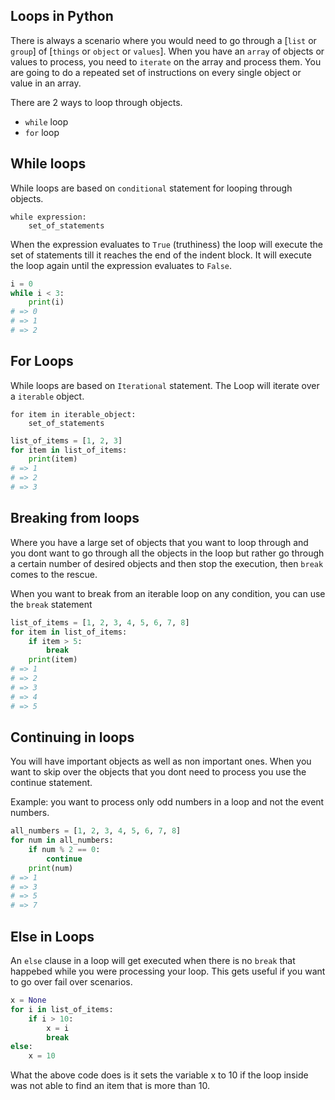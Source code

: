 ## Loops in Python

There is always a scenario where you would need to go through a [`list` or `group`] of [`things` or `object` or `values`].
When you have an `array` of objects or values to process, you need to `iterate` on the array and process them. You are going to do a repeated set of instructions on every single object or value in an array.

There are 2 ways to loop through objects.

- `while` loop
- `for` loop

## While loops

While loops are based on `conditional` statement for looping through objects.

```
while expression:
    set_of_statements
```

When the expression evaluates to `True` (truthiness) the loop will execute the set of statements till it reaches the end of the indent block. It will execute the loop again until the expression evaluates to `False`.

```python
i = 0
while i < 3:
    print(i)
# => 0
# => 1
# => 2
```

## For Loops

While loops are based on `Iterational` statement. The Loop will iterate over a `iterable` object.

```
for item in iterable_object:
    set_of_statements
```

```python
list_of_items = [1, 2, 3]
for item in list_of_items:
    print(item)
# => 1
# => 2
# => 3
```

## Breaking from loops

Where you have a large set of objects that you want to loop through and you dont want to go through all the objects in the loop but rather go through a certain number of desired objects and then stop the execution, then `break` comes to the rescue.

When you want to break from an iterable loop on any condition, you can use the `break` statement

```python
list_of_items = [1, 2, 3, 4, 5, 6, 7, 8]
for item in list_of_items:
    if item > 5:
        break
    print(item)
# => 1
# => 2
# => 3
# => 4
# => 5
```

## Continuing in loops

You will have important objects as well as non important ones. When you want to skip over the objects that you dont need to process you use the continue statement.

Example: you want to process only odd numbers in a loop and not the event numbers.

```python
all_numbers = [1, 2, 3, 4, 5, 6, 7, 8]
for num in all_numbers:
    if num % 2 == 0:
        continue
    print(num)
# => 1
# => 3
# => 5
# => 7
```

## Else in Loops

An `else` clause in a loop will get executed when there is no `break` that happebed while you were processing your loop.
This gets useful if you want to go over fail over scenarios.

```python
x = None
for i in list_of_items:
    if i > 10:
        x = i
        break
else:
    x = 10
```

What the above code does is it sets the variable x to 10 if the loop inside was not able to find an item that is more than 10.

